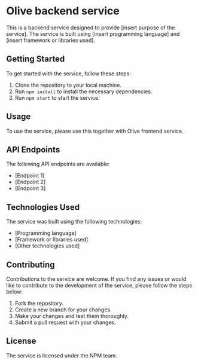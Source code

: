 # Olive backend service

This is a backend service designed to provide [insert purpose of the service]. The service is built using [insert programming language] and [insert framework or libraries used]. 

## Getting Started

To get started with the service, follow these steps:

1. Clone the repository to your local machine.
2. Run `npm install` to install the necessary dependencies.
3. Run `npm start` to start the service.

## Usage

To use the service, please use this together with Olive frontend service. 

## API Endpoints

The following API endpoints are available:

- [Endpoint 1]
- [Endpoint 2]
- [Endpoint 3]

## Technologies Used

The service was built using the following technologies:

- [Programming language]
- [Framework or libraries used]
- [Other technologies used]

## Contributing

Contributions to the service are welcome. If you find any issues or would like to contribute to the development of the service, please follow the steps below:

1. Fork the repository.
2. Create a new branch for your changes.
3. Make your changes and test them thoroughly.
4. Submit a pull request with your changes.

## License

The service is licensed under the NPM team.
